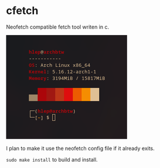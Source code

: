 # cfetch

Neofetch compatible fetch tool writen in c.

![bad internet](/cfetch.png)

I plan to make it use the neofetch config file if it already exits.

`sudo make install` to build and install.
